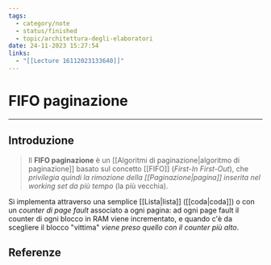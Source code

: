 ```yaml
---
tags:
  - category/note
  - status/finished
  - topic/architettura-degli-elaboratori
date: 24-11-2023 15:27:54
links:
  - "[[Lecture 16112023133640]]"
---
```

# FIFO paginazione
---
## Introduzione
> Il **FIFO paginazione** è un [[Algoritmi di paginazione|algoritmo di paginazione]] basato sul concetto [[FIFO]] (_First-In First-Out_), che _privilegia quindi la rimozione della [[Paginazione|pagina]] inserita nel working set da più tempo_ (la più vecchia).

Si implementa attraverso una semplice [[Lista|lista]] ([[coda|coda]]) o con un _counter di page fault_ associato a ogni pagina: ad ogni page fault il counter di ogni blocco in RAM viene incrementato, e quando c'è da scegliere il blocco "vittima" _viene preso quello con il counter più alto_.

## Referenze